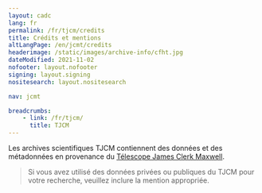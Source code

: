 ```yaml
---
layout: cadc
lang: fr
permalink: /fr/tjcm/credits
title: Crédits et mentions
altLangPage: /en/jcmt/credits
headerimage: /static/images/archive-info/cfht.jpg
dateModified: 2021-11-02
nofooter: layout.nofooter
signing: layout.signing
nositesearch: layout.nositesearch

nav: jcmt

breadcrumbs:
    - link: /fr/tjcm/
      title: TJCM
---
```


<div class="about_text">
<p>
  Les archives scientifiques TJCM contiennent des données et des
  métadonnées en provenance du <a rel="external" href="http://www.jach.hawaii.edu/JCMT/" class="ui-link">Télescope James Clerk Maxwell</a>.
</p>

<blockquote>
  Si vous avez utilisé des données privées ou publiques du
  TJCM pour votre recherche, veuillez inclure la mention appropriée.
</blockquote>
</div>